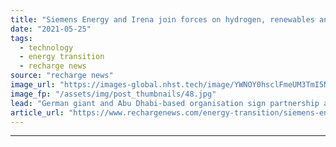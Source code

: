 ```yaml
---
title: "Siemens Energy and Irena join forces on hydrogen, renewables and hard-to-abate industries"
date: "2021-05-25"
tags: 
  - technology
  - energy transition
  - recharge news
source: "recharge news"
image_url: "https://images-global.nhst.tech/image/YWNOY0hsclFmeUM3TmI5NUs4U2h5YzMxMlkvYVhOd29NR1ZDNTZ1SmlLOD0=/nhst/binary/24078e6da8a6b1856ba76ec249ad78db"
image_fp: "/assets/img/post_thumbnails/48.jpg"
lead: "German giant and Abu Dhabi-based organisation sign partnership agreement to collaborate on energy transition technologies and strategies"
article_url: "https://www.rechargenews.com/energy-transition/siemens-energy-and-irena-join-forces-on-hydrogen-renewables-and-hard-to-abate-industries/2-1-1015562"
---
```


---

